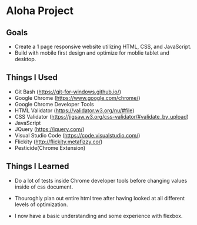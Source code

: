 # Aloha Project

## Goals
* Create a 1 page responsive website utilizing HTML, CSS, and JavaScript.
* Build with mobile first design and optimize for moblie tablet and desktop.

## Things I Used
* Git Bash (https://git-for-windows.github.io/)
* Google Chrome (https://www.google.com/chrome/)
* Google Chrome Developer Tools
* HTML Validator (https://validator.w3.org/nu/#file)
* CSS Validator (https://jigsaw.w3.org/css-validator/#validate_by_upload)
* JavaScript
* JQuery (https://jquery.com/)
* Visual Studio Code (https://code.visualstudio.com/)
* Flickity (http://flickity.metafizzy.co/)
* Pesticide(Chrome Extension)

## Things I Learned
* Do a lot of tests inside Chrome developer tools before changing values inside of css document.

* Thouroghly plan out entire html tree after having looked at all different levels of optimization.

* I now have a basic understanding and some experience with flexbox.